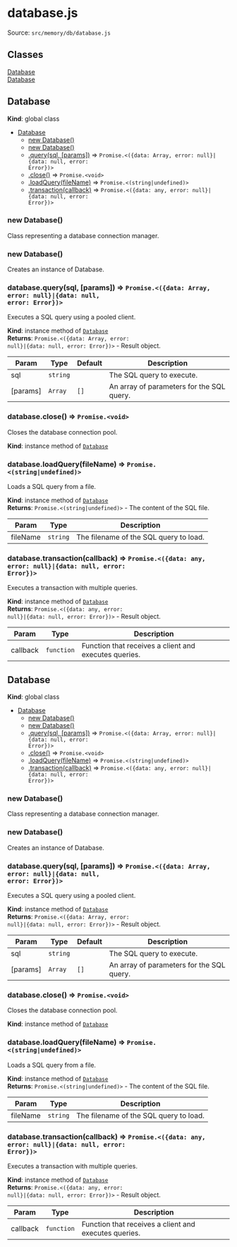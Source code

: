 # database.js

Source: `src/memory/db/database.js`

## Classes

<dl>
<dt><a href="#Database">Database</a></dt>
<dd></dd>
<dt><a href="#Database">Database</a></dt>
<dd></dd>
</dl>

<a name="Database"></a>

## Database

**Kind**: global class

- [Database](#Database)
  - [new Database()](#new_Database_new)
  - [new Database()](#new_Database_new)
  - [.query(sql, [params])](#Database+query) ⇒ <code>Promise.&lt;({data: Array, error: null}\|{data: null, error: Error})&gt;</code>
  - [.close()](#Database+close) ⇒ <code>Promise.&lt;void&gt;</code>
  - [.loadQuery(fileName)](#Database+loadQuery) ⇒ <code>Promise.&lt;(string\|undefined)&gt;</code>
  - [.transaction(callback)](#Database+transaction) ⇒ <code>Promise.&lt;({data: any, error: null}\|{data: null, error: Error})&gt;</code>

<a name="new_Database_new"></a>

### new Database()

Class representing a database connection manager.

<a name="new_Database_new"></a>

### new Database()

Creates an instance of Database.

<a name="Database+query"></a>

### database.query(sql, [params]) ⇒ <code>Promise.&lt;({data: Array, error: null}\|{data: null, error: Error})&gt;</code>

Executes a SQL query using a pooled client.

**Kind**: instance method of [<code>Database</code>](#Database)  
**Returns**: <code>Promise.&lt;({data: Array, error: null}\|{data: null, error: Error})&gt;</code> - Result object.

| Param    | Type                | Default         | Description                               |
| -------- | ------------------- | --------------- | ----------------------------------------- |
| sql      | <code>string</code> |                 | The SQL query to execute.                 |
| [params] | <code>Array</code>  | <code>[]</code> | An array of parameters for the SQL query. |

<a name="Database+close"></a>

### database.close() ⇒ <code>Promise.&lt;void&gt;</code>

Closes the database connection pool.

**Kind**: instance method of [<code>Database</code>](#Database)  
<a name="Database+loadQuery"></a>

### database.loadQuery(fileName) ⇒ <code>Promise.&lt;(string\|undefined)&gt;</code>

Loads a SQL query from a file.

**Kind**: instance method of [<code>Database</code>](#Database)  
**Returns**: <code>Promise.&lt;(string\|undefined)&gt;</code> - The content of the SQL file.

| Param    | Type                | Description                            |
| -------- | ------------------- | -------------------------------------- |
| fileName | <code>string</code> | The filename of the SQL query to load. |

<a name="Database+transaction"></a>

### database.transaction(callback) ⇒ <code>Promise.&lt;({data: any, error: null}\|{data: null, error: Error})&gt;</code>

Executes a transaction with multiple queries.

**Kind**: instance method of [<code>Database</code>](#Database)  
**Returns**: <code>Promise.&lt;({data: any, error: null}\|{data: null, error: Error})&gt;</code> - Result object.

| Param    | Type                  | Description                                           |
| -------- | --------------------- | ----------------------------------------------------- |
| callback | <code>function</code> | Function that receives a client and executes queries. |

<a name="Database"></a>

## Database

**Kind**: global class

- [Database](#Database)
  - [new Database()](#new_Database_new)
  - [new Database()](#new_Database_new)
  - [.query(sql, [params])](#Database+query) ⇒ <code>Promise.&lt;({data: Array, error: null}\|{data: null, error: Error})&gt;</code>
  - [.close()](#Database+close) ⇒ <code>Promise.&lt;void&gt;</code>
  - [.loadQuery(fileName)](#Database+loadQuery) ⇒ <code>Promise.&lt;(string\|undefined)&gt;</code>
  - [.transaction(callback)](#Database+transaction) ⇒ <code>Promise.&lt;({data: any, error: null}\|{data: null, error: Error})&gt;</code>

<a name="new_Database_new"></a>

### new Database()

Class representing a database connection manager.

<a name="new_Database_new"></a>

### new Database()

Creates an instance of Database.

<a name="Database+query"></a>

### database.query(sql, [params]) ⇒ <code>Promise.&lt;({data: Array, error: null}\|{data: null, error: Error})&gt;</code>

Executes a SQL query using a pooled client.

**Kind**: instance method of [<code>Database</code>](#Database)  
**Returns**: <code>Promise.&lt;({data: Array, error: null}\|{data: null, error: Error})&gt;</code> - Result object.

| Param    | Type                | Default         | Description                               |
| -------- | ------------------- | --------------- | ----------------------------------------- |
| sql      | <code>string</code> |                 | The SQL query to execute.                 |
| [params] | <code>Array</code>  | <code>[]</code> | An array of parameters for the SQL query. |

<a name="Database+close"></a>

### database.close() ⇒ <code>Promise.&lt;void&gt;</code>

Closes the database connection pool.

**Kind**: instance method of [<code>Database</code>](#Database)  
<a name="Database+loadQuery"></a>

### database.loadQuery(fileName) ⇒ <code>Promise.&lt;(string\|undefined)&gt;</code>

Loads a SQL query from a file.

**Kind**: instance method of [<code>Database</code>](#Database)  
**Returns**: <code>Promise.&lt;(string\|undefined)&gt;</code> - The content of the SQL file.

| Param    | Type                | Description                            |
| -------- | ------------------- | -------------------------------------- |
| fileName | <code>string</code> | The filename of the SQL query to load. |

<a name="Database+transaction"></a>

### database.transaction(callback) ⇒ <code>Promise.&lt;({data: any, error: null}\|{data: null, error: Error})&gt;</code>

Executes a transaction with multiple queries.

**Kind**: instance method of [<code>Database</code>](#Database)  
**Returns**: <code>Promise.&lt;({data: any, error: null}\|{data: null, error: Error})&gt;</code> - Result object.

| Param    | Type                  | Description                                           |
| -------- | --------------------- | ----------------------------------------------------- |
| callback | <code>function</code> | Function that receives a client and executes queries. |
